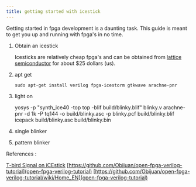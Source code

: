 ```yaml
---
title: getting started with icestick
---
```


Getting started in fpga development is a daunting
task.  This guide is meant to get you up and running
with fpga's in no time.

1. Obtain an icestick

   Icesticks are relatively cheap fpga's and
   can be obtained from
   [lattice semiconductor](https://www.latticesemi.com/icestick) for about $25 dollars (us).

1. apt get

	`sudo apt-get install verilog fpga-icestorm gtkwave arachne-pnr`

2. light on

   yosys -p "synth_ice40 -top top -blif build/blinky.blif" blinky.v
   arachne-pnr -d 1k -P tq144 -o build/blinky.asc -p blinky.pcf build/blinky.blif
   icepack build/blinky.asc build/blinky.bin

3. single blinker

4. pattern blinker

References :

[T-bird Signal on iCEstick](http://programfpgas.com/node/10)
[https://github.com/Obijuan/open-fpga-verilog-tutorial](open-fpga-verilog-tutorial)
[https://github.com/Obijuan/open-fpga-verilog-tutorial/wiki/Home_EN](open-fpga-verilog-tutorial)

